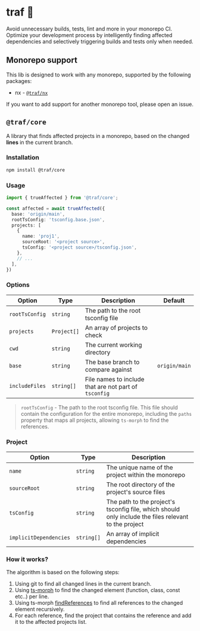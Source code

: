 # traf 🚀

Avoid unnecessary builds, tests, lint and more in your monorepo CI. Optimize your development process by intelligently finding affected dependencies and selectively triggering builds and tests only when needed.

## Monorepo support

This lib is designed to work with any monorepo, supported by the following packages:

- nx - [`@traf/nx`](https://github.com/lemonade-hq/traf#trafnx)

If you want to add support for another monorepo tool, please open an issue.

## `@traf/core`

A library that finds affected projects in a monorepo, based on the changed **lines** in the current branch.

### Installation

```bash
npm install @traf/core
```

### **Usage**

```ts
import { trueAffected } from '@traf/core';

const affected = await trueAffected({
  base: 'origin/main',
  rootTsConfig: 'tsconfig.base.json',
  projects: [
    {
      name: 'proj1',
      sourceRoot: '<project source>',
      tsConfig: '<project source>/tsconfig.json',
    },
    // ...
  ],
})
```

### **Options**

| Option         | Type        | Description                                                  | Default       |
| -------------- | ----------- | ------------------------------------------------------------ | ------------- |
| `rootTsConfig` | `string`    | The path to the root tsconfig file                           |               |
| `projects`     | `Project[]` | An array of projects to check                                |               |
| `cwd`          | `string`    | The current working directory                                |               |
| `base`         | `string`    | The base branch to compare against                           | `origin/main` |
| `includeFiles` | `string[]`  | File names to include that are not part of `tsconfig` |               |

> `rootTsConfig` - The path to the root tsconfig file. This file should contain the configuration for the entire monorepo, including the `paths` property that maps all projects, allowing `ts-morph` to find the references.

### **Project**

| Option                 | Type       | Description                                                       |
| ---------------------- | ---------- | ----------------------------------------------------------------- |
| `name`                 | `string`   | The unique name of the project within the monorepo                                                  |
| `sourceRoot`           | `string`   | The root directory of the project's source files                                           |
| `tsConfig`             | `string`   | The path to the project's tsconfig file, which should only include the files relevant to the project|
| `implicitDependencies` | `string[]` | An array of implicit dependencies                                 |

### How it works?

The algorithm is based on the following steps:

1. Using git to find all changed lines in the current branch.
2. Using [ts-morph](https://ts-morph.com/) to find the changed element (function, class, const etc..) per line.
3. Using ts-morph [findReferences](https://ts-morph.com/navigation/finding-references#finding-referencing-nodes) to find all references to the changed element recursively.
4. For each reference, find the project that contains the reference and add it to the affected projects list.
